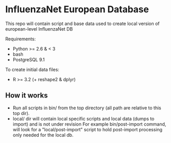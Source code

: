 InfluenzaNet European Database
===============================

This repo will contain script and base data used to create local version of european-level InfluenzaNet DB

Requirements:

- Python >= 2.6 & < 3
- bash
- PostgreSQL 9.1

To create initial data files:
- R >= 3.2 (+ reshape2 & dplyr)

How it works
-------------

- Run all scripts in bin/ from the top directory (all path are relative to this top dir).
- local/ dir will contain local specific scripts and local data (dumps to import) and is not under revision
  For example bin/post-import command, will look for a "local/post-import" script to hold post-import processing only
  needed for the local db. 